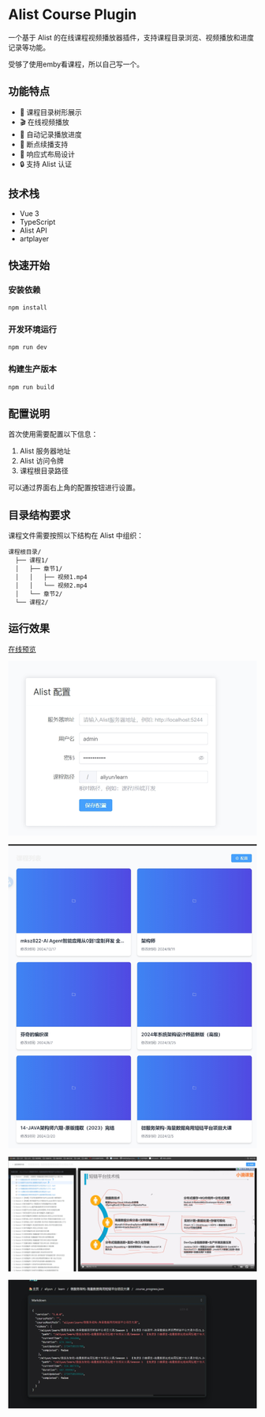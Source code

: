 # Alist Course Plugin

一个基于 Alist 的在线课程视频播放器插件，支持课程目录浏览、视频播放和进度记录等功能。

受够了使用emby看课程，所以自己写一个。

## 功能特点

- 🎯 课程目录树形展示
- 🎬 在线视频播放
- 📝 自动记录播放进度
- 🔄 断点续播支持
- 📱 响应式布局设计
- 🔒 支持 Alist 认证

## 技术栈

- Vue 3
- TypeScript
- Alist API
- artplayer

## 快速开始

### 安装依赖

```bash
npm install
```

### 开发环境运行

```bash
npm run dev
```

### 构建生产版本

```bash
npm run build
```

## 配置说明

首次使用需要配置以下信息：

1. Alist 服务器地址
2. Alist 访问令牌
3. 课程根目录路径

可以通过界面右上角的配置按钮进行设置。

## 目录结构要求

课程文件需要按照以下结构在 Alist 中组织：

```
课程根目录/
  ├── 课程1/
  │   ├── 章节1/
  │   │   ├── 视频1.mp4
  │   │   └── 视频2.mp4
  │   └── 章节2/
  └── 课程2/
```

## 运行效果

[在线预览](https://www.ztianzeng.com/alist-course-plugin/)

![截图](docs/config.png)

![截图](docs/list.png)

![截图](docs/courser.png)

![截图](docs/fuck.png)
